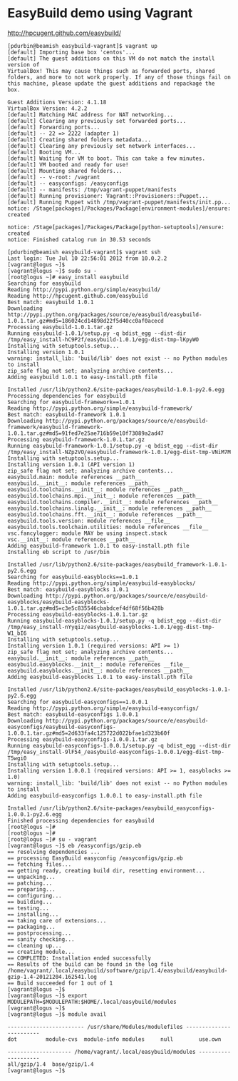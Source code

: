 # EasyBuild demo using Vagrant

http://hpcugent.github.com/easybuild/

    [pdurbin@beamish easybuild-vagrant]$ vagrant up
    [default] Importing base box 'centos'...
    [default] The guest additions on this VM do not match the install version of
    VirtualBox! This may cause things such as forwarded ports, shared
    folders, and more to not work properly. If any of those things fail on
    this machine, please update the guest additions and repackage the
    box.

    Guest Additions Version: 4.1.18
    VirtualBox Version: 4.2.2
    [default] Matching MAC address for NAT networking...
    [default] Clearing any previously set forwarded ports...
    [default] Forwarding ports...
    [default] -- 22 => 2222 (adapter 1)
    [default] Creating shared folders metadata...
    [default] Clearing any previously set network interfaces...
    [default] Booting VM...
    [default] Waiting for VM to boot. This can take a few minutes.
    [default] VM booted and ready for use!
    [default] Mounting shared folders...
    [default] -- v-root: /vagrant
    [default] -- easyconfigs: /easyconfigs
    [default] -- manifests: /tmp/vagrant-puppet/manifests
    [default] Running provisioner: Vagrant::Provisioners::Puppet...
    [default] Running Puppet with /tmp/vagrant-puppet/manifests/init.pp...
    notice: /Stage[packages]/Packages/Package[environment-modules]/ensure: created

    notice: /Stage[packages]/Packages/Package[python-setuptools]/ensure: created
    notice: Finished catalog run in 30.53 seconds

    [pdurbin@beamish easybuild-vagrant]$ vagrant ssh
    Last login: Tue Jul 10 22:56:01 2012 from 10.0.2.2
    [vagrant@logus ~]$ 
    [vagrant@logus ~]$ sudo su -
    [root@logus ~]# easy_install easybuild
    Searching for easybuild
    Reading http://pypi.python.org/simple/easybuild/
    Reading http://hpcugent.github.com/easybuild
    Best match: easybuild 1.0.1
    Downloading http://pypi.python.org/packages/source/e/easybuild/easybuild-1.0.1.tar.gz#md5=186024cd14898d22f5d40cc0af0acecd
    Processing easybuild-1.0.1.tar.gz
    Running easybuild-1.0.1/setup.py -q bdist_egg --dist-dir /tmp/easy_install-hC9P2f/easybuild-1.0.1/egg-dist-tmp-lKpyWO
    Installing with setuptools.setup...
    Installing version 1.0.1
    warning: install_lib: 'build/lib' does not exist -- no Python modules to install
    zip_safe flag not set; analyzing archive contents...
    Adding easybuild 1.0.1 to easy-install.pth file

    Installed /usr/lib/python2.6/site-packages/easybuild-1.0.1-py2.6.egg
    Processing dependencies for easybuild
    Searching for easybuild-framework==1.0.1
    Reading http://pypi.python.org/simple/easybuild-framework/
    Best match: easybuild-framework 1.0.1
    Downloading http://pypi.python.org/packages/source/e/easybuild-framework/easybuild-framework-1.0.1.tar.gz#md5=91fed7e25ae716b59e10f73089a2ad47
    Processing easybuild-framework-1.0.1.tar.gz
    Running easybuild-framework-1.0.1/setup.py -q bdist_egg --dist-dir /tmp/easy_install-NZp2VO/easybuild-framework-1.0.1/egg-dist-tmp-VNiM7M
    Installing with setuptools.setup...
    Installing version 1.0.1 (API version 1)
    zip_safe flag not set; analyzing archive contents...
    easybuild.main: module references __path__
    easybuild.__init__: module references __path__
    easybuild.toolchains.__init__: module references __path__
    easybuild.toolchains.mpi.__init__: module references __path__
    easybuild.toolchains.compiler.__init__: module references __path__
    easybuild.toolchains.linalg.__init__: module references __path__
    easybuild.toolchains.fft.__init__: module references __path__
    easybuild.tools.version: module references __file__
    easybuild.tools.toolchain.utilities: module references __file__
    vsc.fancylogger: module MAY be using inspect.stack
    vsc.__init__: module references __path__
    Adding easybuild-framework 1.0.1 to easy-install.pth file
    Installing eb script to /usr/bin

    Installed /usr/lib/python2.6/site-packages/easybuild_framework-1.0.1-py2.6.egg
    Searching for easybuild-easyblocks==1.0.1
    Reading http://pypi.python.org/simple/easybuild-easyblocks/
    Best match: easybuild-easyblocks 1.0.1
    Downloading http://pypi.python.org/packages/source/e/easybuild-easyblocks/easybuild-easyblocks-1.0.1.tar.gz#md5=c3e5c835546cbabdcef4df68f56b428b
    Processing easybuild-easyblocks-1.0.1.tar.gz
    Running easybuild-easyblocks-1.0.1/setup.py -q bdist_egg --dist-dir /tmp/easy_install-nYyqiz/easybuild-easyblocks-1.0.1/egg-dist-tmp-W1_bI6
    Installing with setuptools.setup...
    Installing version 1.0.1 (required versions: API >= 1)
    zip_safe flag not set; analyzing archive contents...
    easybuild.__init__: module references __path__
    easybuild.easyblocks.__init__: module references __file__
    easybuild.easyblocks.__init__: module references __path__
    Adding easybuild-easyblocks 1.0.1 to easy-install.pth file

    Installed /usr/lib/python2.6/site-packages/easybuild_easyblocks-1.0.1-py2.6.egg
    Searching for easybuild-easyconfigs==1.0.0.1
    Reading http://pypi.python.org/simple/easybuild-easyconfigs/
    Best match: easybuild-easyconfigs 1.0.0.1
    Downloading http://pypi.python.org/packages/source/e/easybuild-easyconfigs/easybuild-easyconfigs-1.0.0.1.tar.gz#md5=2d633fa4c125722d022bfae1d323b60f
    Processing easybuild-easyconfigs-1.0.0.1.tar.gz
    Running easybuild-easyconfigs-1.0.0.1/setup.py -q bdist_egg --dist-dir /tmp/easy_install-9lF54_/easybuild-easyconfigs-1.0.0.1/egg-dist-tmp-T5wgi0
    Installing with setuptools.setup...
    Installing version 1.0.0.1 (required versions: API >= 1, easyblocks >= 1.0)
    warning: install_lib: 'build/lib' does not exist -- no Python modules to install
    Adding easybuild-easyconfigs 1.0.0.1 to easy-install.pth file

    Installed /usr/lib/python2.6/site-packages/easybuild_easyconfigs-1.0.0.1-py2.6.egg
    Finished processing dependencies for easybuild
    [root@logus ~]#  
    [root@logus ~]# 
    [root@logus ~]# su - vagrant
    [vagrant@logus ~]$ eb /easyconfigs/gzip.eb 
    == resolving dependencies ...
    == processing EasyBuild easyconfig /easyconfigs/gzip.eb
    == fetching files...
    == getting ready, creating build dir, resetting environment...
    == unpacking...
    == patching...
    == preparing...
    == configuring...
    == building...
    == testing...
    == installing...
    == taking care of extensions...
    == packaging...
    == postprocessing...
    == sanity checking...
    == cleaning up...
    == creating module...
    == COMPLETED: Installation ended successfully
    == Results of the build can be found in the log file /home/vagrant/.local/easybuild/software/gzip/1.4/easybuild/easybuild-gzip-1.4-20121204.162541.log
    == Build succeeded for 1 out of 1
    [vagrant@logus ~]$ 
    [vagrant@logus ~]$ export MODULEPATH=$MODULEPATH:$HOME/.local/easybuild/modules
    [vagrant@logus ~]$ 
    [vagrant@logus ~]$ module avail

    ------------------------ /usr/share/Modules/modulefiles ------------------------
    dot         module-cvs  module-info modules     null        use.own

    -------------------- /home/vagrant/.local/easybuild/modules --------------------
    all/gzip/1.4  base/gzip/1.4
    [vagrant@logus ~]$ 

